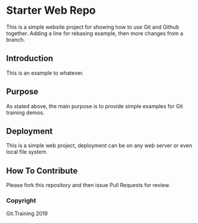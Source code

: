 # Starter Web Repo

This is a simple website project for showing how to use Git and Github together.
Adding a line for rebasing example, then more changes from a branch.

## Introduction 

This is an example to whatever.

## Purpose

As stated above, the main purpose is to provide simple examples for Git training demos.

## Deployment

This is a simple web project, deployment can be on any web server or even local file system.

## How To Contribute

Please fork this repository and then issue Pull Requests for review.

### Copyright

Git.Training 2019 